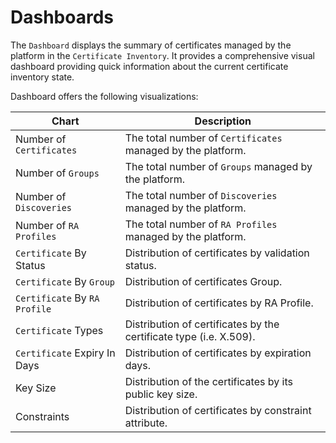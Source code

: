 # Dashboards

The `Dashboard` displays the summary of certificates managed by the platform in the `Certificate Inventory`. It provides a comprehensive visual dashboard providing quick information about the current certificate inventory state.

Dashboard offers the following visualizations:

| Chart                      | Description                                                                                            |
| -------------------------- | ------------------------------------------------------------------------------------------------------ |
| Number of `Certificates` | The total number of `Certificates` managed by the platform.                                           |
| Number of `Groups` | The total number of `Groups` managed by the platform.                                                          |
| Number of `Discoveries` | The total number of `Discoveries` managed by the platform.                                                |
| Number of `RA Profiles` | The total number of `RA Profiles` managed by the platform.                                                |
| `Certificate` By Status      | Distribution of certificates by validation status.                           |
| `Certificate` By `Group`       | Distribution of certificates Group.  |
| `Certificate` By `RA Profile` | Distribution of certificates by RA Profile.                                          |
| `Certificate` Types          | Distribution of certificates by the certificate type (i.e. X.509).                    |
| `Certificate` Expiry In Days | Distribution of certificates by expiration days. |
| Key Size                   | Distribution of the certificates by its public key size.     |
| Constraints                | Distribution of certificates by constraint attribute.                              |
